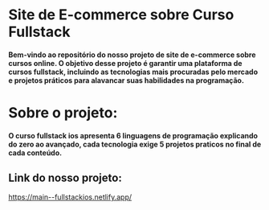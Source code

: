 # Site de E-commerce sobre Curso Fullstack

#### Bem-vindo ao repositório do nosso projeto de site de e-commerce sobre cursos online. O objetivo desse projeto é garantir uma plataforma de cursos fullstack, incluindo as tecnologias mais procuradas pelo mercado e projetos práticos para alavancar suas habilidades na programação.

# Sobre o projeto:
#### O curso fullstack ios apresenta 6 linguagens de programação explicando do zero ao avançado, cada tecnologia exige 5 projetos praticos no final de cada conteúdo.

## Link do nosso projeto:
https://main--fullstackios.netlify.app/
